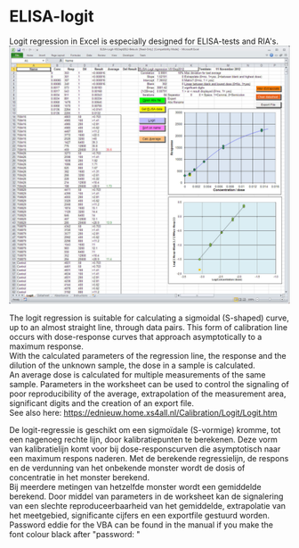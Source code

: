 # ELISA-logit

Logit regression in Excel is especially designed for ELISA-tests and RIA's.<br>
<img alt="Logit sheet" src="V01Sep2012.jpg" width="900" />

The logit regression is suitable for calculating a sigmoidal (S-shaped) curve, up to an almost straight line, through data pairs. This form of calibration line occurs with dose-response curves that approach asymptotically to a maximum response. <br> 
With the calculated parameters of the regression line, the response and the dilution of the unknown sample, the dose in a sample is calculated.  <br>
An average dose is calculated for multiple measurements of the same sample. Parameters in the worksheet can be used to control the signaling of poor reproducibility of the average, extrapolation of the measurement area, significant digits and the creation of an export file. <br>
See also here: https://ednieuw.home.xs4all.nl/Calibration/Logit/Logit.htm <br>

De logit-regressie is geschikt om een sigmoïdale (S-vormige) kromme, tot een nagenoeg rechte lijn, door kalibratiepunten te berekenen. Deze vorm van kalibratielijn komt voor bij dose-responscurven die asymptotisch naar een maximum respons naderen. Met de berekende regressielijn, de respons en de verdunning van het onbekende monster wordt de dosis of concentratie in het monster berekend. <br> 
Bij meerdere metingen van hetzelfde monster wordt een gemiddelde berekend. Door middel van parameters in de worksheet kan de signalering van een slechte reproduceerbaarheid van het gemiddelde, extrapolatie van het meetgebied, significante cijfers en een exportfile gestuurd worden.<br>
Password eddie for the VBA can be found in the manual if you make the font colour black after "password: " 
